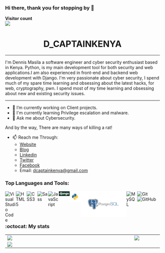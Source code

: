 ### Hi there, thank you for stopping by 👋

<p align="left"> 
  <b>Visitor count</b><br>
  <img src="https://profile-counter.glitch.me/d-captainkenya/count.svg" />
</p>


<h1 align="center"> D_CAPTAINKENYA </h1>
<p align="center">
</p>


-------------------------------------------------------------

I'm Dennis Masila a software engineer and cyber security enthusiast based in Kenya. Python, is my main development tool for both security 
and web applications.I am also experienced in front-end and backend web development with Django.
I'm very passionate about cyber security, I spend much of my spare time learning and obsessing about the latest hacks, for web, cryptography, pwn. 
I spend most of my time learning and obsessing about new and existing security issues.

-------------------------------------------------------------

- 🔭 I’m currently working on Client projects.
- 🌱 I'm currently learning Privilege escalation and malware.
- 💬 Ask me about Cybersecurity.

And by the way, There are many ways of killing a rat!

- 📫 Reach me Through:
     - [Website](https://d-captainkenya.github.io/)
     - [Blog](https://d-captainkenya.medium.com/)
     - [Linkedin](https://www.linkedin.com/in/dennis-masila-a48067160/)
     - [Twitter](https://twitter.com/d_captainkenya)
     - [Facebook](https://www.facebook.com/dee.captainkenya)
     - Email: dcaptainkenya@gmail.com
      
### Top Languages and Tools:
<a target="_blank" rel="noopener noreferrer" href="https://camo.githubusercontent.com/5fa137d222dde7b69acd22c6572a065ce3656e6ffa1f5e88c1b5c7a935af3cc6/68747470733a2f2f63646e2e6a7364656c6976722e6e65742f67682f64657669636f6e732f64657669636f6e2f69636f6e732f7673636f64652f7673636f64652d6f726967696e616c2e737667"><img alt="Visual Studio Code" src="https://camo.githubusercontent.com/5fa137d222dde7b69acd22c6572a065ce3656e6ffa1f5e88c1b5c7a935af3cc6/68747470733a2f2f63646e2e6a7364656c6976722e6e65742f67682f64657669636f6e732f64657669636f6e2f69636f6e732f7673636f64652f7673636f64652d6f726967696e616c2e737667" data-canonical-src="https://cdn.jsdelivr.net/gh/devicons/devicon/icons/vscode/vscode-original.svg" style="max-width: 100%;" width="35px" align="left"></a>

<a target="_blank" rel="noopener noreferrer" href="https://camo.githubusercontent.com/da7acacadecf91d6dc02efcd2be086bb6d78ddff19a1b7a0ab2755a6fda8b1e9/68747470733a2f2f63646e2e6a7364656c6976722e6e65742f67682f64657669636f6e732f64657669636f6e2f69636f6e732f68746d6c352f68746d6c352d6f726967696e616c2e737667"><img alt="HTML5" src="https://camo.githubusercontent.com/da7acacadecf91d6dc02efcd2be086bb6d78ddff19a1b7a0ab2755a6fda8b1e9/68747470733a2f2f63646e2e6a7364656c6976722e6e65742f67682f64657669636f6e732f64657669636f6e2f69636f6e732f68746d6c352f68746d6c352d6f726967696e616c2e737667" data-canonical-src="https://cdn.jsdelivr.net/gh/devicons/devicon/icons/html5/html5-original.svg" style="max-width: 100%;" width="35px" align="left"></a>

<a target="_blank" rel="noopener noreferrer" href="https://camo.githubusercontent.com/2e496d4bfc6f753ddca87b521ce95c88219f77800212ffa6d4401ad368c82170/68747470733a2f2f63646e2e6a7364656c6976722e6e65742f67682f64657669636f6e732f64657669636f6e2f69636f6e732f637373332f637373332d6f726967696e616c2e737667"><img alt="CSS3" src="https://camo.githubusercontent.com/2e496d4bfc6f753ddca87b521ce95c88219f77800212ffa6d4401ad368c82170/68747470733a2f2f63646e2e6a7364656c6976722e6e65742f67682f64657669636f6e732f64657669636f6e2f69636f6e732f637373332f637373332d6f726967696e616c2e737667" data-canonical-src="https://cdn.jsdelivr.net/gh/devicons/devicon/icons/css3/css3-original.svg" style="max-width: 100%;" width="35px" align="left"></a>

<a target="_blank" rel="noopener noreferrer" href="https://camo.githubusercontent.com/26901b819fb10ef4e2c652aa40e24775247664d84a7597bebb66898a24dddedd/68747470733a2f2f63646e2e6a7364656c6976722e6e65742f67682f64657669636f6e732f64657669636f6e2f69636f6e732f736173732f736173732d6f726967696e616c2e737667"><img alt="Sass" src="https://camo.githubusercontent.com/26901b819fb10ef4e2c652aa40e24775247664d84a7597bebb66898a24dddedd/68747470733a2f2f63646e2e6a7364656c6976722e6e65742f67682f64657669636f6e732f64657669636f6e2f69636f6e732f736173732f736173732d6f726967696e616c2e737667" data-canonical-src="https://cdn.jsdelivr.net/gh/devicons/devicon/icons/sass/sass-original.svg" style="max-width: 100%;" width="35px" align="left"></a>

<a target="_blank" rel="noopener noreferrer" href="https://camo.githubusercontent.com/442c452cb73752bb1914ce03fce2017056d651a2099696b8594ddf5ccc74825e/68747470733a2f2f63646e2e6a7364656c6976722e6e65742f67682f64657669636f6e732f64657669636f6e2f69636f6e732f6a6176617363726970742f6a6176617363726970742d6f726967696e616c2e737667"><img alt="JavaScript" src="https://camo.githubusercontent.com/442c452cb73752bb1914ce03fce2017056d651a2099696b8594ddf5ccc74825e/68747470733a2f2f63646e2e6a7364656c6976722e6e65742f67682f64657669636f6e732f64657669636f6e2f69636f6e732f6a6176617363726970742f6a6176617363726970742d6f726967696e616c2e737667" data-canonical-src="https://cdn.jsdelivr.net/gh/devicons/devicon/icons/javascript/javascript-original.svg" style="max-width: 100%;" width="35px" align="left"></a>

<a target="_blank" rel="noopener noreferrer" href="https://github.com/Morvin-Ian/Morvin-Ian/blob/main/img/index.png"><img alt="Django" src="https://github.com/Morvin-Ian/Morvin-Ian/blob/main/img/index.png" style="max-width: 100%;" width="35px" align="left"></a>

<a target="_blank" rel="noopener noreferrer" href="https://github.com/Morvin-Ian/Morvin-Ian/blob/main/img/python.png"><img alt="Django" src="https://github.com/Morvin-Ian/Morvin-Ian/raw/main/img/python.png" style="max-width: 100%;" width="35px" align="left"></a>

<a target="_blank" rel="noopener noreferrer" href="https://github.com/Morvin-Ian/Morvin-Ian/blob/main/img/postgre.png"><img alt="Django" src="https://github.com/Morvin-Ian/Morvin-Ian/raw/main/img/postgre.png" style="max-width: 100%;" width="150px" align="left"></a>

<a target="_blank" rel="noopener noreferrer" href="https://camo.githubusercontent.com/2582ec2237a3a1fbd34e9b57332b72be27a7facb32abe7c2335e5f86e5f457a8/68747470733a2f2f63646e2e6a7364656c6976722e6e65742f67682f64657669636f6e732f64657669636f6e2f69636f6e732f6d7973716c2f6d7973716c2d6f726967696e616c2e737667"><img alt="MySQL" src="https://camo.githubusercontent.com/2582ec2237a3a1fbd34e9b57332b72be27a7facb32abe7c2335e5f86e5f457a8/68747470733a2f2f63646e2e6a7364656c6976722e6e65742f67682f64657669636f6e732f64657669636f6e2f69636f6e732f6d7973716c2f6d7973716c2d6f726967696e616c2e737667" data-canonical-src="https://cdn.jsdelivr.net/gh/devicons/devicon/icons/mysql/mysql-original.svg" style="max-width: 100%;" width="35px" align="left"></a>

![Git](https://img.shields.io/badge/Git-F05032?style=flat-square&logo=Git&logoColor=white)
![GitHub](https://img.shields.io/badge/GitHub-181717?style=flat-square&logo=github)

<br><br>

### :octocat: My stats
  <table>
  <tr>
      <td><img width="380px" align="left" src="https://github-readme-stats.vercel.app/api?username=d-captainkenya&show_icons=true&count_private=true&include_all_commits&theme=tokyonight"/></td>
      <td><img width="400px" align="left" src="https://github-readme-stats.vercel.app/api/top-langs/?username=d-captainkenya&langs_count=10&layout=compact&theme=tokyonight"/></td>
  </tr>   
   <td><img width="400px" align="left" src="https://github-readme-streak-stats.herokuapp.com/?user=d-captainkenya&show_icons=true&locale=en&layout=compact&theme=tokyonight"/></td>  
  </tr>
</table>
